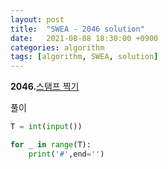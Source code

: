 ```yaml
---
layout: post
title:  "SWEA - 2046 solution"
date:   2021-08-08 18:30:00 +0900
categories: algorithm
tags: [algorithm, SWEA, solution]
---
```

**2046.**[스탬프 찍기](https://swexpertacademy.com/main/code/problem/problemDetail.do?problemLevel=1&contestProbId=AV5QKdT6AyYDFAUq&categoryId=AV5QKdT6AyYDFAUq&categoryType=CODE&problemTitle=&orderBy=FIRST_REG_DATETIME&selectCodeLang=PYTHON&select-1=1&pageSize=10&pageIndex=1)

풀이

```python
T = int(input())

for _ in range(T):
    print('#',end='')
```

